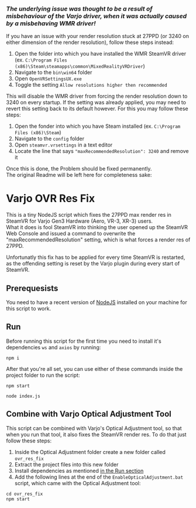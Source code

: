 ### *The underlying issue was thought to be a result of misbehaviour of the Varjo driver, when it was actually caused by a misbehaving WMR driver!*
If you have an issue with your render resolution stuck at 27PPD (or 3240 on either dimension of the render resolution), follow these steps instead:
1. Open the folder into which you have installed the WMR SteamVR driver (ex. `C:\Program Files (x86)\Steam\steamapps\common\MixedRealityVRDriver`)
2. Navigate to the `bin\win64` folder
3. Open `OpenVRSettingsUX.exe`
4. Toggle the setting `Allow resolutions higher then recommended`

This will disable the WMR driver from forcing the render resolution down to 3240 on every startup. If the setting was already applied, you may need to revert this setting back to its default however. For this you may follow these steps:
1. Open the fonder into which you have Steam installed (ex. `C:\Program Files (x86)\Steam`)
2. Navigate to the `config` folder
3. Open `steamvr.vrsettings` in a text editor
4. Locate the line that says `"maxRecommendedResolution": 3240` and remove it

Once this is done, the Problem should be fixed permanently.  
The original Readme will be left here for completeness sake:

# Varjo OVR Res Fix
This is a tiny NodeJS script which fixes the 27PPD max render res in SteamVR for Varjo Gen3 Hardware (Aero, VR-3, XR-3) users.  
What it does is fool SteamVR into thinking the user opened up the SteamVR Web Console and issued a command to overwrite the "maxRecommendedResolution" setting, which is what forces a render res of 27PPD.

Unfortunatly this fix has to be applied for every time SteamVR is restarted, as the offending setting is reset by the Varjo plugin during every start of SteamVR.

## Prerequesists
You need to have a recent version of [NodeJS](https://nodejs.org/en/download) installed on your machine for this script to work.

## Run
Before running this script for the first time you need to install it's dependencies `ws` and `axios` by running:
```
npm i
```

After that you're all set, you can use either of these commands inside the project folder to run the script:
```
npm start
```
```
node index.js
```

## Combine with Varjo Optical Adjustment Tool
This script can be combined with Varjo's Optical Adjustment tool, so that when you run that tool, it also fixes the SteamVR render res. To do that just follow these steps:
1. Inside the Optical Adjustment folder create a new folder called `ovr_res_fix`
2. Extract the project files into this new folder
3. Install dependencies as mentioned [in the Run section](#run)
4. Add the following lines at the end of the `EnableOpticalAdjustment.bat` script, which came with the Optical Adjustment tool:
```
cd ovr_res_fix
npm start
```
